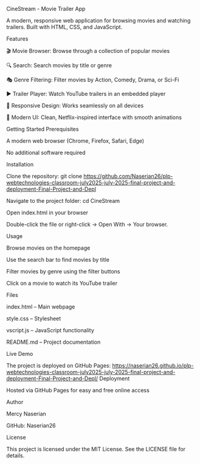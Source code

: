 
CineStream - Movie Trailer App

A modern, responsive web application for browsing movies and watching trailers. Built with HTML, CSS, and JavaScript.

Features

🎬 Movie Browser: Browse through a collection of popular movies

🔍 Search: Search movies by title or genre

🎭 Genre Filtering: Filter movies by Action, Comedy, Drama, or Sci-Fi

▶️ Trailer Player: Watch YouTube trailers in an embedded player

📱 Responsive Design: Works seamlessly on all devices

🎨 Modern UI: Clean, Netflix-inspired interface with smooth animations

Getting Started
Prerequisites

A modern web browser (Chrome, Firefox, Safari, Edge)

No additional software required

Installation

Clone the repository:
git clone <https://github.com/Naserian26/plp-webtechnologies-classroom-july2025-july-2025-final-project-and-deployment-Final-Project-and-Depl>

Navigate to the project folder:
cd CineStream

Open index.html in your browser

Double-click the file or right-click → Open With → Your browser.

Usage

Browse movies on the homepage

Use the search bar to find movies by title

Filter movies by genre using the filter buttons

Click on a movie to watch its YouTube trailer

Files

index.html – Main webpage

style.css – Stylesheet

vscript.js – JavaScript functionality

README.md – Project documentation

Live Demo

The project is deployed on GitHub Pages:
https://naserian26.github.io/plp-webtechnologies-classroom-july2025-july-2025-final-project-and-deployment-Final-Project-and-Depl/
Deployment

Hosted via GitHub Pages for easy and free online access

Author

Mercy Naserian

GitHub: Naserian26

License

This project is licensed under the MIT License. See the LICENSE file for details.